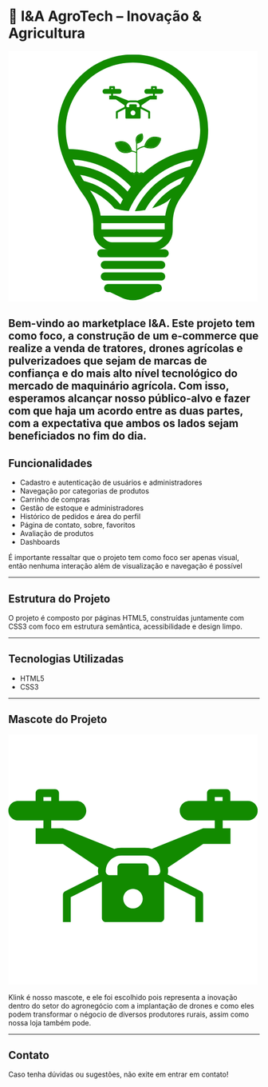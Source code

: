 
# 🌱 I&A AgroTech – Inovação & Agricultura

![Logo Integrador](imagens/imgs/Logo-Integrador.png)

Bem-vindo ao marketplace I&A. Este projeto tem como foco, a construção de um e-commerce que realize a venda de tratores, drones agrícolas e pulverizadoes que sejam de marcas de confiança e do mais alto nível tecnológico do mercado de maquinário agrícola. Com isso, esperamos alcançar nosso público-alvo e fazer com que haja um acordo entre as duas partes, com a expectativa que ambos os lados sejam beneficiados no fim do dia. 
---

## Funcionalidades

- Cadastro e autenticação de usuários e administradores
- Navegação por categorias de produtos
- Carrinho de compras
- Gestão de estoque e administradores
- Histórico de pedidos e área do perfil
- Página de contato, sobre, favoritos
- Avaliação de produtos
- Dashboards

É importante ressaltar que o projeto tem como foco ser apenas visual, então nenhuma interação além de visualização e navegação é possível

---

## Estrutura do Projeto

O projeto é composto por páginas HTML5, construídas juntamente com CSS3 com foco em estrutura semântica, acessibilidade e design limpo.

---

## Tecnologias Utilizadas

- HTML5
- CSS3

---

## Mascote do Projeto

![Mascote](imagens/imgs/Mascote.png)

Klink é nosso mascote, e ele foi escolhido pois representa a inovação dentro do setor do agronegócio com a implantação de drones e como eles podem transformar o négocio de diversos produtores rurais, assim como nossa loja também pode.

---

## Contato

Caso tenha dúvidas ou sugestões, não exite em entrar em contato!


